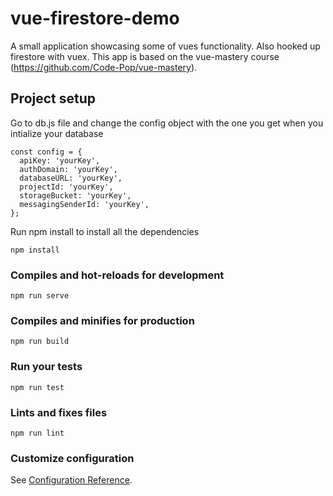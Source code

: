 # vue-firestore-demo
A small application showcasing some of vues functionality. Also hooked up firestore with vuex.
This app is based on the vue-mastery course (https://github.com/Code-Pop/vue-mastery).

## Project setup
Go to db.js file and change the config object with the one you get when you intialize your database
```
const config = {
  apiKey: 'yourKey',
  authDomain: 'yourKey',
  databaseURL: 'yourKey',
  projectId: 'yourKey',
  storageBucket: 'yourKey',
  messagingSenderId: 'yourKey',
};
```

Run npm install to install all the dependencies
```
npm install
```

### Compiles and hot-reloads for development
```
npm run serve
```

### Compiles and minifies for production
```
npm run build
```

### Run your tests
```
npm run test
```

### Lints and fixes files
```
npm run lint
```

### Customize configuration
See [Configuration Reference](https://cli.vuejs.org/config/).
